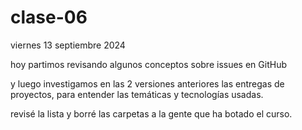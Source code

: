# clase-06

viernes 13 septiembre 2024

hoy partimos revisando algunos conceptos sobre issues en GitHub

y luego investigamos en las 2 versiones anteriores las entregas de proyectos, para entender las temáticas y tecnologías usadas.

revisé la lista y borré las carpetas a la gente que ha botado el curso.
